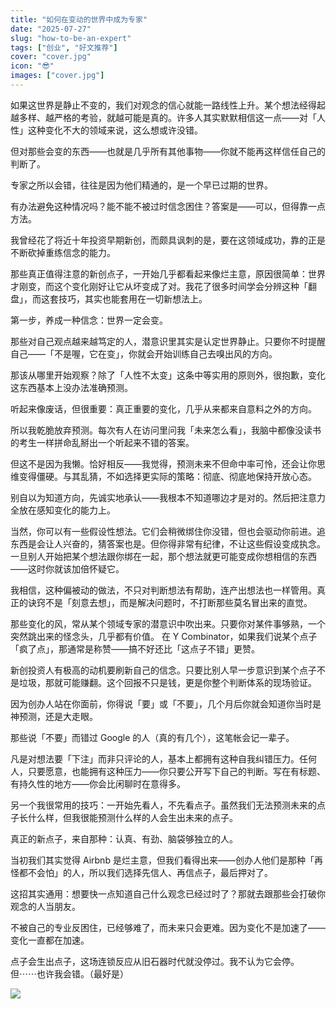 ```yaml
---
title: "如何在变动的世界中成为专家"
date: "2025-07-27"
slug: "how-to-be-an-expert"
tags: ["创业", "好文推荐"]
cover: "cover.jpg"
icon: "😎"
images: ["cover.jpg"]
---
```

如果这世界是静止不变的，我们对观念的信心就能一路线性上升。某个想法经得起越多样、越严格的考验，就越可能是真的。许多人其实默默相信这一点——对「人性」这种变化不大的领域来说，这么想或许没错。



但对那些会变的东西——也就是几乎所有其他事物——你就不能再这样信任自己的判断了。



专家之所以会错，往往是因为他们精通的，是一个早已过期的世界。



有办法避免这种情况吗？能不能不被过时信念困住？答案是——可以，但得靠一点方法。



我曾经花了将近十年投资早期新创，而颇具讽刺的是，要在这领域成功，靠的正是不断砍掉重练信念的能力。



那些真正值得注意的新创点子，一开始几乎都看起来像烂主意，原因很简单：世界才刚变，而这个变化刚好让它从坏变成了对。我花了很多时间学会分辨这种「翻盘」，而这套技巧，其实也能套用在一切新想法上。



第一步，养成一种信念：世界一定会变。



那些对自己观点越来越笃定的人，潜意识里其实是认定世界静止。只要你不时提醒自己——「不是喔，它在变」，你就会开始训练自己去嗅出风的方向。



那该从哪里开始观察？除了「人性不太变」这条中等实用的原则外，很抱歉，变化这东西基本上没办法准确预测。



听起来像废话，但很重要：真正重要的变化，几乎从来都来自意料之外的方向。



所以我乾脆放弃预测。每次有人在访问里问我「未来怎么看」，我脑中都像没读书的考生一样拼命乱掰出一个听起来不错的答案。



但这不是因为我懒。恰好相反——我觉得，预测未来不但命中率可怜，还会让你思维变得僵硬。与其乱猜，不如选择更实际的策略：彻底、彻底地保持开放心态。



别自以为知道方向，先诚实地承认——我根本不知道哪边才是对的。然后把注意力全放在感知变化的能力上。



当然，你可以有一些假设性想法。它们会稍微绑住你没错，但也会驱动你前进。追东西是会让人兴奋的，猜答案也是。但你得非常有纪律，不让这些假设变成执念。
一旦别人开始把某个想法跟你绑在一起，那个想法就更可能变成你想相信的东西——这时你就该加倍怀疑它。



我相信，这种偏被动的做法，不只对判断想法有帮助，连产出想法也一样管用。真正的诀窍不是「刻意去想」，而是解决问题时，不打断那些莫名冒出来的直觉。



那些变化的风，常从某个领域专家的潜意识中吹出来。只要你对某件事够熟，一个突然跳出来的怪念头，几乎都有价值。
在 Y Combinator，如果我们说某个点子「疯了点」，那通常是称赞——搞不好还比「这点子不错」更赞。



新创投资人有极高的动机要刷新自己的信念。只要比别人早一步意识到某个点子不是垃圾，那就可能赚翻。这个回报不只是钱，更是你整个判断体系的现场验证。



因为创办人站在你面前，你得说「要」或「不要」，几个月后你就会知道你当时是神预测，还是大走眼。



那些说「不要」而错过 Google 的人（真的有几个），这笔帐会记一辈子。



凡是对想法要「下注」而非只评论的人，基本上都拥有这种自我纠错压力。任何人，只要愿意，也能拥有这种压力——你只要公开写下自己的判断。写在有标题、有持久性的地方——你会比闲聊时在意得多。



另一个我很常用的技巧：一开始先看人，不先看点子。虽然我们无法预测未来的点子长什么样，但我很能预测什么样的人会生出未来的点子。



真正的新点子，来自那种：认真、有劲、脑袋够独立的人。



当初我们其实觉得 Airbnb 是烂主意，但我们看得出来——创办人他们是那种「再怪都不会怕」的人，所以我们选择先信人、再信点子，最后押对了。



这招其实通用：想要快一点知道自己什么观念已经过时了？那就去跟那些会打破你观念的人当朋友。



不被自己的专业反困住，已经够难了，而未来只会更难。因为变化不是加速了——变化一直都在加速。



点子会生出点子，这场连锁反应从旧石器时代就没停过。我不认为它会停。
但⋯⋯也许我会错。（最好是）




![](https://prod-files-secure.s3.us-west-2.amazonaws.com/112d0858-5090-4d34-a606-b75eb8d65fd2/46476355-9cf3-4e99-9b7a-3531bc426380/1000202064.png?X-Amz-Algorithm=AWS4-HMAC-SHA256&X-Amz-Content-Sha256=UNSIGNED-PAYLOAD&X-Amz-Credential=ASIAZI2LB4662GOWIOG3%2F20250901%2Fus-west-2%2Fs3%2Faws4_request&X-Amz-Date=20250901T111117Z&X-Amz-Expires=3600&X-Amz-Security-Token=IQoJb3JpZ2luX2VjEKr%2F%2F%2F%2F%2F%2F%2F%2F%2F%2FwEaCXVzLXdlc3QtMiJHMEUCIQCB6MDyz%2BlFF0tLfE2B0XFlvAwM4Q8SgpU%2BTOvBW8eJ2gIgKkguyQtNwWjsny%2FYgculF4sUZRw4mqzUCUowNiRtVQgq%2FwMIExAAGgw2Mzc0MjMxODM4MDUiDPupvQrAN0kUZHS%2BXyrcA%2FPvN3KLbR7KwRV18jlumwOiCiEs0hLRQxoUz3Hr8EpaNpVk9dpcluJ2HcNoCw%2Bi5jAdnQSHwZ6M2oo0jt56jn1wbCA4I4pKlZvhaRpv4kpcCjlFMV8E%2BUGXtc2FPRXVZn%2BImc%2FxKOKXpXrW7zrfqjsSAaveeYLhGRtFIKw4UXbzWHjX21zrI1XFXtDgviJ4wUq4XDDKEdqsQa7oV%2BpH%2FI%2FusywMGIt4dzDkSOiBk%2BBciqj3Qsyvf%2BXJc7fih%2Fy%2Bn3haUhEezD6saa2hQpch3bvk94MbVV9vUSBbObPjoQn%2ByfhI6n%2B7eqEC5tWNDT5DPoVLRaEOQp5UoqUWFAHPTQvzuC7ZaYaJqjvhUBKx1ilL4qaniEhgeQSLI9eZWERpWRK5SJtvThhGWXWr%2BwaEZfhWfbCAcfvJ5VytW2ov0USxGwgzQ5h79f8KKgRE%2FFBaADgtLshJ8jcgzqiwveTf4yu1Bseri8NwHE6x45NqvdeMg8ZkuEVkVBnKrXaRKYYRKQX%2FeY9dAu0tcX2BO8ajmEwOwFDd7RVIzINkwakkp4DR2oo5IDL941aG096Nc7INW6kIelHwwzIoNhz6QXPjTebHe%2BI0ZfNKPsVufNq08lfasErwXV3Pi6ilLNTFMKLa1cUGOqUBDocQeXcOPlhOuufBm%2FoLTWn1qeF4iDuns9NLhCWKrhBecKXmU03mhoiH49eZ4sUnjbg5rPmwqWHRpw%2BL%2FWDjP2pt16DPbbVD%2F25SxwnHVtRWKqbqt3K5gcbpq0sR80TzyfCYTLCQECcmo42GAz9m%2FgWcykuvROg%2BcPkzrXDC%2FbLgtXZq%2BSnIkHMGpGJ3hsZRpOBy%2FyJpYr6D9sIeDCS6GWW4Zbcq&X-Amz-Signature=8f4081c71f3a0ba5288fd02297b0c38723fec20fee1b0fc20d642f7046731421&X-Amz-SignedHeaders=host&x-amz-checksum-mode=ENABLED&x-id=GetObject)

